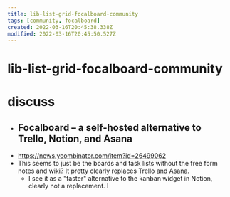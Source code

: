 ```yaml
---
title: lib-list-grid-focalboard-community
tags: [community, focalboard]
created: 2022-03-16T20:45:38.338Z
modified: 2022-03-16T20:45:50.527Z
---
```


# lib-list-grid-focalboard-community

# discuss

- ## Focalboard – a self-hosted alternative to Trello, Notion, and Asana 
- https://news.ycombinator.com/item?id=26499062
- This seems to just be the boards and task lists without the free form notes and wiki? It pretty clearly replaces Trello and Asana. 
  - I see it as a "faster" alternative to the kanban widget in Notion, clearly not a replacement. I
